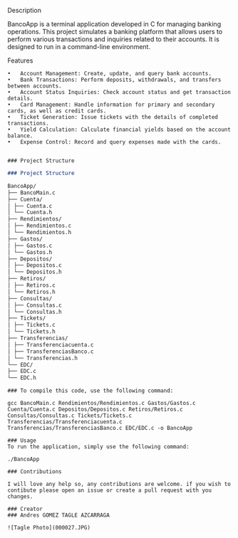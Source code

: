 Description

BancoApp is a terminal application developed in C for managing banking operations. This project simulates a banking platform that allows users to perform various transactions and inquiries related to their accounts. It is designed to run in a command-line environment.

Features

    •	Account Management: Create, update, and query bank accounts.
    •	Bank Transactions: Perform deposits, withdrawals, and transfers between accounts.
    •	Account Status Inquiries: Check account status and get transaction details.
    •	Card Management: Handle information for primary and secondary cards, as well as credit cards.
    •	Ticket Generation: Issue tickets with the details of completed transactions.
    •	Yield Calculation: Calculate financial yields based on the account balance.
    •	Expense Control: Record and query expenses made with the cards.


    ### Project Structure

    
```markdown
### Project Structure

BancoApp/
├── BancoMain.c
├── Cuenta/
│ ├── Cuenta.c
│ └── Cuenta.h
├── Rendimientos/
│ ├── Rendimientos.c
│ └── Rendimientos.h
├── Gastos/
│ ├── Gastos.c
│ └── Gastos.h
├── Depositos/
│ ├── Depositos.c
│ └── Depositos.h
├── Retiros/
│ ├── Retiros.c
│ └── Retiros.h
├── Consultas/
│ ├── Consultas.c
│ └── Consultas.h
├── Tickets/
│ ├── Tickets.c
│ └── Tickets.h
├── Transferencias/
│ ├── Transferenciacuenta.c
│ ├── TransferenciasBanco.c
│ └── Transferencias.h
└── EDC/
├── EDC.c
└── EDC.h
```

    ### To compile this code, use the following command:

    gcc BancoMain.c Rendimientos/Rendimientos.c Gastos/Gastos.c Cuenta/Cuenta.c Depositos/Depositos.c Retiros/Retiros.c Consultas/Consultas.c Tickets/Tickets.c Transferencias/Transferenciacuenta.c Transferencias/TransferenciasBanco.c EDC/EDC.c -o BancoApp

    ### Usage
    To run the application, simply use the following command:

    ./BancoApp

    ### Contributions

    I will love any help so, any contributions are welcome. if you wish to contibute please open an issue or create a pull request with you changes.

    ### Creator
    ### Andres GOMEZ TAGLE AZCARRAGA

    ![Tagle Photo](000027.JPG)

